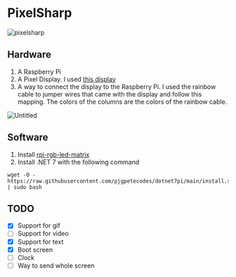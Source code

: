# PixelSharp

![pixelsharp](https://user-images.githubusercontent.com/10223677/235302181-3d1b693b-c611-4f31-b731-b0231c2d91fc.PNG)


## Hardware
1. A Raspberry Pi
2. A Pixel Display. I used [this display](https://www.amazon.nl/dp/B0B3GQD3JM?ref=ppx_yo2ov_dt_b_product_details&th=1)
3. A way to connect the display to the Raspberry Pi. I used the rainbow cable to jumper wires that came with the display and follow this mapping.
The colors of the columns are the colors of the rainbow cable.

![Untitled](https://user-images.githubusercontent.com/10223677/234552571-4b43de64-0d37-49ad-addc-ccd331c9f193.png)

## Software
1. Install [rpi-rgb-led-matrix](https://github.com/hzeller/rpi-rgb-led-matrix/tree/master)
2. Install .NET 7 with the following command
```
wget -O - https://raw.githubusercontent.com/pjgpetecodes/dotnet7pi/main/install.sh | sudo bash
```


## TODO
- [x] Support for gif
- [ ] Support for video
- [x] Support for text
- [x] Boot screen
- [ ] Clock
- [ ] Way to send whole screen
